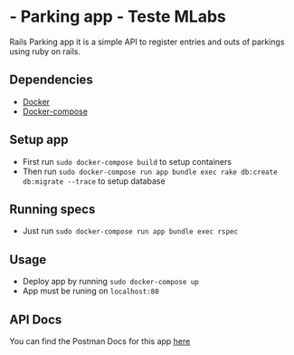# - Parking app - Teste MLabs
Rails Parking app it is a simple API to register entries and outs of parkings using ruby on rails. 

## Dependencies
- [Docker](https://docs.docker.com/get-docker/)
- [Docker-compose](https://docs.docker.com/compose/install/)

## Setup app
* First run `sudo docker-compose build` to setup containers
* Then run `sudo docker-compose run app bundle exec rake db:create db:migrate --trace` to setup database

## Running specs 
* Just run `sudo docker-compose run app bundle exec rspec`

## Usage
* Deploy app by running `sudo docker-compose up`
* App must be runing on `localhost:80`

## API Docs
You can find the Postman Docs for this app [here](https://documenter.getpostman.com/view/11534037/SztBa7c9?version=latest)
